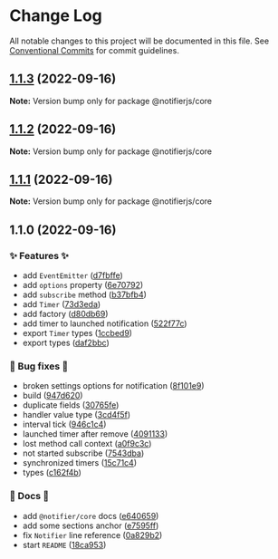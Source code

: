 # Change Log

All notable changes to this project will be documented in this file.
See [Conventional Commits](https://conventionalcommits.org) for commit guidelines.

## [1.1.3](https://github.com/ArtemKlyuev/notifier/compare/@notifierjs/core@1.1.2...@notifierjs/core@1.1.3) (2022-09-16)

**Note:** Version bump only for package @notifierjs/core





## [1.1.2](https://github.com/ArtemKlyuev/notifier/compare/@notifierjs/core@1.1.1...@notifierjs/core@1.1.2) (2022-09-16)

**Note:** Version bump only for package @notifierjs/core





## [1.1.1](https://github.com/ArtemKlyuev/notifier/compare/@notifierjs/core@1.1.0...@notifierjs/core@1.1.1) (2022-09-16)

**Note:** Version bump only for package @notifierjs/core





## 1.1.0 (2022-09-16)


### ✨ Features ✨

* add `EventEmitter` ([d7fbffe](https://github.com/ArtemKlyuev/notifier/commit/d7fbffe70b21f167e4c2aa183f95502de4b62d49))
* add `options` property ([6e70792](https://github.com/ArtemKlyuev/notifier/commit/6e70792c23ac5b7955dcd25becb775ab1b195be7))
* add `subscribe` method ([b37bfb4](https://github.com/ArtemKlyuev/notifier/commit/b37bfb43e263c840b232b489d84b43b91727b5e9))
* add `Timer` ([73d3eda](https://github.com/ArtemKlyuev/notifier/commit/73d3eda1f6419c1ebf21271874397267e391cf78))
* add factory ([d80db69](https://github.com/ArtemKlyuev/notifier/commit/d80db69cf98dc1f3c854bab2d0acf823627d0e69))
* add timer to launched notification ([522f77c](https://github.com/ArtemKlyuev/notifier/commit/522f77cafc439b7f3caeb413692d32469ea4bfd0))
* export `Timer` types ([1ccbed9](https://github.com/ArtemKlyuev/notifier/commit/1ccbed957eb70b92152141d79b645998351ecb91))
* export types ([daf2bbc](https://github.com/ArtemKlyuev/notifier/commit/daf2bbc2834a16805cb63c00b1a9b58683eed651))


### 🐛 Bug fixes 🐛

* broken settings options for notification ([8f101e9](https://github.com/ArtemKlyuev/notifier/commit/8f101e929d6214a453a4b38d0c7b9dfb5c1f4f57))
* build ([947d620](https://github.com/ArtemKlyuev/notifier/commit/947d6208a2f0bbab96b23364c977c9cbe9f891c7))
* duplicate fields ([30765fe](https://github.com/ArtemKlyuev/notifier/commit/30765fefb85e6c1d2f0f8032e1a87295666aed4b))
* handler value type ([3cd4f5f](https://github.com/ArtemKlyuev/notifier/commit/3cd4f5fdd884a17d6e063f9c6d12c0fab9379c66))
* interval tick ([946c1c4](https://github.com/ArtemKlyuev/notifier/commit/946c1c414aefc83d54050103c6ef53543ffc75ac))
* launched timer after remove ([4091133](https://github.com/ArtemKlyuev/notifier/commit/40911330c2f20fa77cb7a65b5f65f7209ce103c5))
* lost method call context ([a0f9c3c](https://github.com/ArtemKlyuev/notifier/commit/a0f9c3c030edf3dfae28fe3e25c8c736656ad3c4))
* not started subscribe ([7543dba](https://github.com/ArtemKlyuev/notifier/commit/7543dba04e3a19eacfaa676cf7eb12da7789c3d5))
* synchronized timers ([15c71c4](https://github.com/ArtemKlyuev/notifier/commit/15c71c408856e584676cf3273828f093e2fc6e8f))
* types ([c162f4b](https://github.com/ArtemKlyuev/notifier/commit/c162f4b3c5074903343588fdf5b5a90fe0901222))


### 📖 Docs 📖

* add `@notifier/core` docs ([e640659](https://github.com/ArtemKlyuev/notifier/commit/e64065973acb1dd389979b07f0df070bb26b9e23))
* add some sections anchor ([e7595ff](https://github.com/ArtemKlyuev/notifier/commit/e7595ffe1768a25cd15dad563e1e7edfbd7ceee8))
* fix `Notifier` line reference ([0a829b2](https://github.com/ArtemKlyuev/notifier/commit/0a829b2c9f2fe6dacc5670ca4ce7a0195b9fe9d5))
* start `README` ([18ca953](https://github.com/ArtemKlyuev/notifier/commit/18ca9532d1bca614dfb1f22f1e873770bf1297ca))
